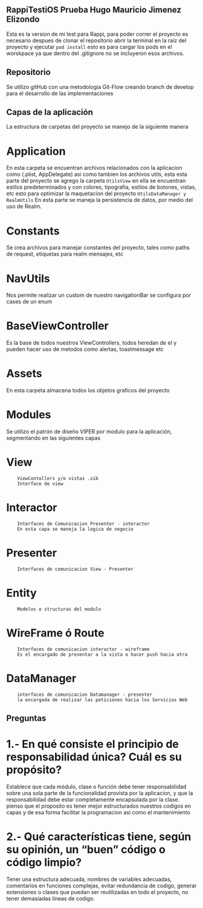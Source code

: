 ## RappiTestiOS Prueba Hugo Mauricio Jimenez Elizondo

Esta es la version de mi test para Rappi, para poder correr el proyecto es necesario despues de clonar el repositorio abrir la terminal en la raiz del proyecto y ejecutar `pod install` esto es para cargar los pods en el worskpace ya que dentro del .gitignore no se incluyeron esos archivos. 

## Repositorio
  Se utilizo gitHub con una metodologia Git-Flow creando branch de develop para el desarrollo de las implementaciones
  
## Capas de la aplicación
  La estructura de carpetas del proyecto se manejo de la siguiente manera
  # Application
En esta carpeta se encuentran archivos relacionados con la aplicacion como (.plist, AppDelegate) asi como tambien los    archivos utils, esta esta parte del proyecto se agrego la carpeta `UtilsView` en ella se encuentran estilos predeterminados y con colores, tipografia, estilos de botones, vistas, etc esto para optimizar la maquetacion del proyecto
      `UtilsDataManager y RealmUtils`
        En esta parte se maneja la persistencia de datos, por medio del uso de Realm.
        
   # Constants
   Se crea archivos para manejar constantes del proyecto, tales como paths de request, etiquetas para realm mensajes, etc
   # NavUtils
   Nos permite realizar un custom de nuestro navigationBar se configura por cases de un enum
   # BaseViewController
   Es la base de todos nuestros ViewControllers, todos heredan de el y pueden hacer uso de metodos como alertas, toastmessage etc
  # Assets
   En esta carpeta almacena todos los objetos graficos del proyecto
    
  # Modules
   Se utilizo el patrón de diseño VIPER por modulo para la aplicación, segmentando en las siguientes capas
   # View
        ViewContollers y/o vistas .xib
        Interface de view
   # Interactor
        Interfaces de Comunicacion Presenter - interactor
        En esta capa se maneja la logica de negocio
   # Presenter
        Interfaces de comunicacion View - Presenter
   # Entity
        Modelos o structuras del modulo
   # WireFrame ó Route
        Interfaces de comunicacion interactor - wireframe
        Es el encargado de presentar a la vista o hacer push hacia otra
   # DataManager
        interfaces de comunicacion Datamanager - presenter
        la encargada de realizar las peticiones hacia los Servicios Web
      
   ## Preguntas
   # 1.- En qué consiste el principio de responsabilidad única? Cuál es su propósito?
   Establece que cada módulo, clase o función debe tener responsabilidad sobre una sola parte de la funcionalidad provista por la aplicacion, y que la responsabilidad debe estar completamente encapsulada por la clase. pienso que el proposito es tener mejor estructurados nuestros codigos en capas y de esa forma facilitar la programacion asi como el mantenimiento 
   # 2.- Qué características tiene, según su opinión, un “buen” código o código limpio?
   Tener una estructura adecuada, nombres de variables adecuadas, comentarios en funciones complejas, evitar redundancia de codigo, generar extensiones o clases que puedan ser reutilizadas en todo el proyecto, no tener demasiadas lineas de codigo.
      

      
